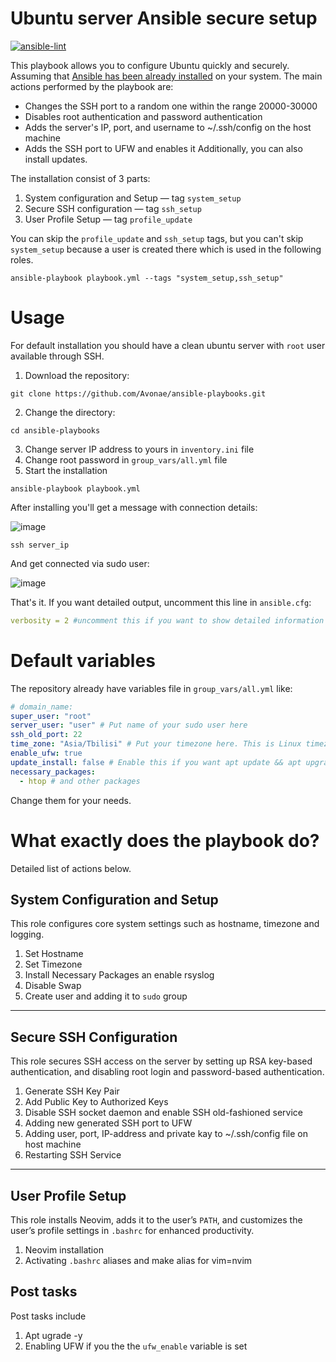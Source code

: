 # Ubuntu server Ansible secure setup
[![ansible-lint](https://github.com/Avonae/ansible-playbooks/actions/workflows/ansible-lint.yml/badge.svg?branch=main)](https://github.com/Avonae/ansible-playbooks/actions/workflows/ansible-lint.yml)

This playbook allows you to configure Ubuntu quickly and securely. Assuming that [Ansible has been already installed](https://docs.ansible.com/ansible/latest/installation_guide/) on your system.
The main actions performed by the playbook are:

- Changes the SSH port to a random one within the range 20000-30000
- Disables root authentication and password authentication
- Adds the server's IP, port, and username to ~/.ssh/config on the host machine
- Adds the SSH port to UFW and enables it
Additionally, you can also install updates. 

The installation consist of 3 parts:

1. System configuration and Setup — tag `system_setup`
2. Secure SSH configuration — tag `ssh_setup`
3. User Profile Setup — tag `profile_update`

You can skip the `profile_update` and `ssh_setup` tags, but you can't skip `system_setup` because a user is created there which is used in the following roles.

```shell
ansible-playbook playbook.yml --tags "system_setup,ssh_setup"
```

# Usage
For default installation you should have a clean ubuntu server with `root` user available through SSH.

1. Download the repository:
```shell
git clone https://github.com/Avonae/ansible-playbooks.git
```
2. Change the directory:
```shell
cd ansible-playbooks
```
3. Change server IP address to yours in `inventory.ini` file
4. Change root password in `group_vars/all.yml` file
5. Start the installation 
```shell
ansible-playbook playbook.yml
```
After installing you'll get a message with connection details:

![image](https://github.com/user-attachments/assets/17ab42bf-6fab-4f47-acd8-cd3fac92aa16)

```shell
ssh server_ip
```
And get connected via sudo user:

![image](https://github.com/user-attachments/assets/ada9fdca-c10c-4e49-b972-941dff3bf337)

That's it.
If you want detailed output, uncomment this line in `ansible.cfg`:
```yaml
verbosity = 2 #uncomment this if you want to show detailed information
```

# Default variables
The repository already have variables file in `group_vars/all.yml` like:
```yaml
# domain_name:
super_user: "root"
server_user: "user" # Put name of your sudo user here
ssh_old_port: 22
time_zone: "Asia/Tbilisi" # Put your timezone here. This is Linux timezone format 
enable_ufw: true
update_install: false # Enable this if you want apt update && apt upgrade will will be executed. Please note that this may take a long time.
necessary_packages:
  - htop # and other packages
```
Change them for your needs.

# What exactly does the playbook do?
Detailed list of actions below.

## System Configuration and Setup

This role configures core system settings such as hostname, timezone and logging.

1. Set Hostname
2. Set Timezone
3. Install Necessary Packages an enable rsyslog
4. Disable Swap
5. Create user and adding it to `sudo` group

---
## Secure SSH Configuration

This role secures SSH access on the server by setting up RSA key-based authentication, and disabling root login and password-based authentication.

1. Generate SSH Key Pair
3. Add Public Key to Authorized Keys
4. Disable SSH socket daemon and enable SSH old-fashioned service
5. Adding new generated SSH port to UFW
6. Adding user, port, IP-address and private kay to ~/.ssh/config file on host machine
7. Restarting SSH Service

---

## User Profile Setup

This role installs Neovim, adds it to the user’s `PATH`, and customizes the user’s profile settings in `.bashrc` for enhanced productivity.

1. Neovim installation
2. Activating `.bashrc` aliases and make alias for vim=nvim

## Post tasks
Post tasks include 
1. Apt ugrade -y
2. Enabling UFW if you the the `ufw_enable` variable is set
